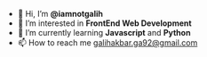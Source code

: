 - 👋 Hi, I’m **@iamnotgalih**
- 👀 I’m interested in **FrontEnd Web Development**
- 🌱 I’m currently learning **Javascript** and **Python**
- 📫 How to reach me galihakbar.ga92@gmail.com

<!---
iamnotgalih/iamnotgalih is a ✨ special ✨ repository because its `README.md` (this file) appears on your GitHub profile.
You can click the Preview link to take a look at your changes.
--->
